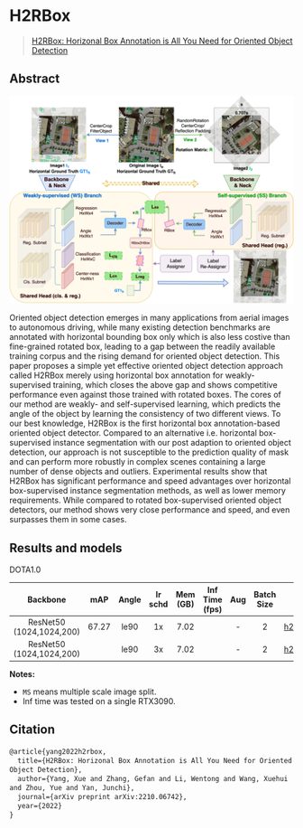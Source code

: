 # H2RBox
> [H2RBox: Horizonal Box Annotation is All You Need for Oriented Object Detection](https://arxiv.org/abs/2210.06742)

<!-- [ALGORITHM] -->
## Abstract

<div align=center>
<img src="./pipeline.png" width="800"/>
</div>

Oriented object detection emerges in many applications from aerial images to autonomous driving, while many existing detection benchmarks are annotated with horizontal bounding box only which is also less costive than fine-grained rotated box, leading to a gap between the readily available training corpus and the rising demand for oriented object detection.  This paper proposes a simple yet effective oriented object detection approach called H2RBox merely using horizontal box annotation for weakly-supervised training, which closes the above gap and shows competitive performance even against those trained with rotated boxes.  The cores of our method are weakly- and self-supervised learning, which predicts the angle of the object by learning the consistency of two different views. To our best knowledge, H2RBox is the first horizontal box annotation-based oriented object detector. Compared to an alternative i.e. horizontal box-supervised instance segmentation with our post adaption to oriented object detection, our approach is not susceptible to the prediction quality of mask and can perform more robustly in complex scenes containing a large number of dense objects and outliers. Experimental results show that H2RBox has significant performance and speed advantages over horizontal box-supervised instance segmentation methods, as well as lower memory requirements. While compared to rotated box-supervised oriented object detectors, our method shows very close performance and speed, and even surpasses them in some cases.

## Results and models

DOTA1.0

|         Backbone         |  mAP  | Angle | lr schd | Mem (GB) | Inf Time (fps) | Aug | Batch Size |                                   Configs                                   |         Download         |
|:------------------------:|:-----:|:-----:|:-------:|:--------:|:--------------:|:---:|:----------:|:---------------------------------------------------------------------------:|:------------------------:|
| ResNet50 (1024,1024,200) | 67.27 | le90  |   1x    |   7.02   |                |  -  |     2      | [h2rbox_r50_adamw_fpn_1x_dota_le90](./h2rbox_r50_adamw_fpn_1x_dota_le90.py) | [model]() &#124; [log]() |
| ResNet50 (1024,1024,200) |       | le90  |   3x    |   7.02   |                |  -  |     2      | [h2rbox_r50_adamw_fpn_3x_dota_le90](./h2rbox_r50_adamw_fpn_3x_dota_le90.py) | [model]() &#124; [log]() |

**Notes:**

- `MS` means multiple scale image split.
- Inf time was tested on a single RTX3090.

## Citation
```
@article{yang2022h2rbox,
  title={H2RBox: Horizonal Box Annotation is All You Need for Oriented Object Detection},
  author={Yang, Xue and Zhang, Gefan and Li, Wentong and Wang, Xuehui and Zhou, Yue and Yan, Junchi},
  journal={arXiv preprint arXiv:2210.06742},
  year={2022}
}

```
